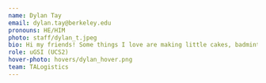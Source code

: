 ```yaml
---
name: Dylan Tay
email: dylan.tay@berkeley.edu
pronouns: HE/HIM
photo: staff/dylan_t.jpeg
bio: Hi my friends! Some things I love are making little cakes, badminton in the RSF and Lego City. Thank you for being a part of my Data 8 experience and I know we’ll do great together :)
role: uGSI (UCS2)
hover-photo: hovers/dylan_hover.png
team: TALogistics
---
```

